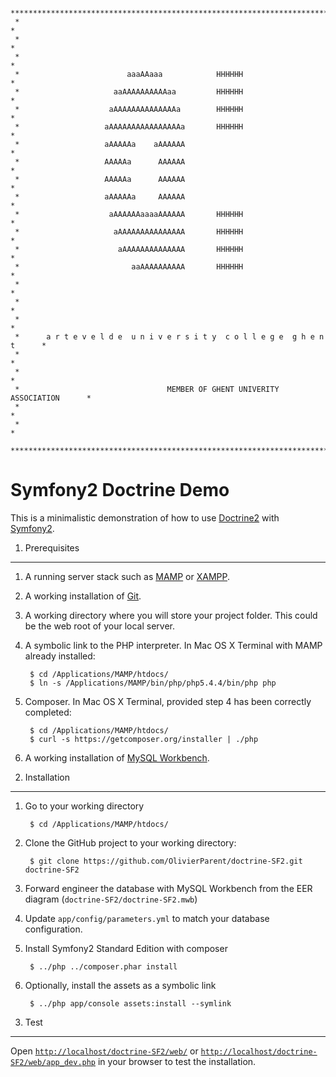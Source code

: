      ******************************************************************************
     *                                                                            *
     *                                                                            *
     *                                                                            *
     *                        aaaAAaaa            HHHHHH                          *
     *                     aaAAAAAAAAAAaa         HHHHHH                          *
     *                    aAAAAAAAAAAAAAAa        HHHHHH                          *
     *                   aAAAAAAAAAAAAAAAAa       HHHHHH                          *
     *                   aAAAAAa    aAAAAAA                                       *
     *                   AAAAAa      AAAAAA                                       *
     *                   AAAAAa      AAAAAA                                       *
     *                   aAAAAAa     AAAAAA                                       *
     *                    aAAAAAAaaaaAAAAAA       HHHHHH                          *
     *                     aAAAAAAAAAAAAAAA       HHHHHH                          *
     *                      aAAAAAAAAAAAAAA       HHHHHH                          *
     *                         aaAAAAAAAAAA       HHHHHH                          *
     *                                                                            *
     *                                                                            *
     *                                                                            *
     *      a r t e v e l d e  u n i v e r s i t y  c o l l e g e  g h e n t      *
     *                                                                            *
     *                                                                            *
     *                                 MEMBER OF GHENT UNIVERITY ASSOCIATION      *
     *                                                                            *
     *                                                                            *
     ******************************************************************************

Symfony2 Doctrine Demo
======================

This is a minimalistic demonstration of how to use [Doctrine2][1] with [Symfony2][2].

1) Prerequisites
----------------
1. A running server stack such as [MAMP][3] or [XAMPP][4].

2. A working installation of [Git][5].

3. A working directory where you will store your project folder. This could be the web root of your local server.

4. A symbolic link to the PHP interpreter. In Mac OS X Terminal with MAMP already installed:

        $ cd /Applications/MAMP/htdocs/
        $ ln -s /Applications/MAMP/bin/php/php5.4.4/bin/php php

5. Composer. In Mac OS X Terminal, provided step 4 has been correctly completed:

        $ cd /Applications/MAMP/htdocs/
        $ curl -s https://getcomposer.org/installer | ./php

6. A working installation of [MySQL Workbench][6].

2) Installation
---------------

1. Go to your working directory

        $ cd /Applications/MAMP/htdocs/

2. Clone the GitHub project to your working directory:

        $ git clone https://github.com/OlivierParent/doctrine-SF2.git doctrine-SF2

3. Forward engineer the database with MySQL Workbench from the EER diagram (`doctrine-SF2/doctrine-SF2.mwb`)

4. Update `app/config/parameters.yml` to match your database configuration.

5. Install Symfony2 Standard Edition with composer

        $ ../php ../composer.phar install

6. Optionally, install the assets as a symbolic link

        $ ../php app/console assets:install --symlink

3) Test
-------
Open [`http://localhost/doctrine-SF2/web/`][7] or [`http://localhost/doctrine-SF2/web/app_dev.php`][8] in your browser to test the installation.

[1]:  http://symfony.com/
[2]:  http://www.doctrine-project.org/
[3]:  http://www.mamp.info/
[4]:  http://www.apachefriends.org/
[5]:  http://git-scm.com/
[6]:  http://www.mysql.com/downloads/workbench/
[7]:  http://localhost/doctrine-SF2/web/
[8]:  http://localhost/doctrine-SF2/web/app_dev.php
